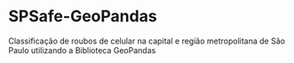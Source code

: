 # SPSafe-GeoPandas
Classificação de roubos de celular na capital e região metropolitana de São Paulo utilizando a Biblioteca GeoPandas
